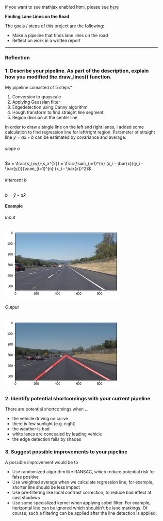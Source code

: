 if you want to see mathjax enabled html, please see [here](./README.html)

**Finding Lane Lines on the Road**

The goals / steps of this project are the following:
* Make a pipeline that finds lane lines on the road
* Reflect on work in a written report


[//]: # (Image References)

[image1]: ./test_images_output/line-segments-input.jpg "Input"
[image2]: ./test_images_output/line-segments-result.jpg "Output"

---

### Reflection

### 1. Describe your pipeline. As part of the description, explain how you modified the draw_lines() function.

My pipeline consisted of 5 steps*

1. Conversion to grayscale
2. Applying Gaussian filter
3. Edgedetection using Canny algorithm
4. Hough transform to find straight line segment
5. Region division at the center line

In order to draw a single line on the left and right lanes, I added some calculation to find regression line for left/right region.
Parameter of straight line $y = a x + b$ can be estimated by covariance and average:

###### slope $a$
$a = \frac{s_{xy}}{s_x^{2}} = \frac{\sum_{i=1}^{n} (x_i - \bar{x})(y_i - \bar{y})}{\sum_{i=1}^{n} (x_i - \bar{x})^2}$

###### intercept $b$
$b = \bar{y} - a\bar{x}$


#### Example
###### Input
![alt text][image1]
###### Output
![alt text][image2]


### 2. Identify potential shortcomings with your current pipeline

There are potential shortcomings when ...

* the vehicle driving on curve
* there is few sunlight (e.g. night)
* the weather is bad
* white lanes are concealed by leading vehicle
* the edge detection fails by shades

### 3. Suggest possible improvements to your pipeline

A possible improvement would be to 

* Use randomized algorithm like RANSAC, which reduce potential risk for false positive
* Use weighted average when we calculate regression line, for example, shorter line should be less impact
* Use pre-filtering like local contrast correction, to reduce bad effect at cast shadows
* Use some specialized kernel when applying sobel filter. For example, horizontal line can be ignored which shouldn't be lane markings. Of course, such a filtering can be applied after the line detection is applied.